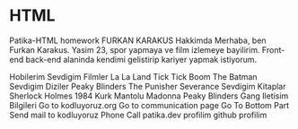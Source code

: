 # HTML
Patika-HTML homework
FURKAN KARAKUS
Hakkimda
Merhaba, ben Furkan Karakus. Yasim 23,
spor yapmaya ve film izlemeye bayilirim.
Front-end back-end alaninda kendimi gelistirip kariyer yapmak istiyorum.

Hobilerim
Sevdigim Filmler
La La Land
Tick Tick Boom
The Batman
Sevdigim Diziler
Peaky Blinders
The Punisher
Severance
Sevdigim Kitaplar
Sherlock Holmes
1984
Kurk Mantolu Madonna
Peaky Blinders Gang
Iletisim Bilgileri
Go to kodluyoruz.org
Go to communication page
Go To Bottom Part
Send mail to kodluyoruz
Phone Call
patika.dev profilim
github profilim
